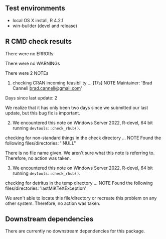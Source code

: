## Test environments
* local OS X install, R 4.2.1
* win-builder (devel and release)

## R CMD check results
There were no ERRORs

There were no WARNINGs

There were 2 NOTEs

1. checking CRAN incoming feasibility ... [17s] NOTE
  Maintainer: 'Brad Cannell <brad.cannell@gmail.com>'
  
  Days since last update: 2
  
We realize that it has only been two days since we submitted our last update, but this bug fix is important.

2. We encountered this note on Windows Server 2022, R-devel, 64 bit running `devtools::check_rhub()`.

checking for non-standard things in the check directory ... NOTE
Found the following files/directories:
    ''NULL''

There is no file name given. We aren't sure what this note is referring to. Therefore, no action was taken.

3. We encountered this note on Windows Server 2022, R-devel, 64 bit running `devtools::check_rhub()`.

checking for detritus in the temp directory ... NOTE
Found the following files/directories:
  'lastMiKTeXException'
  
We aren't able to locate this file/directory or recreate this problem on any other system. Therefore, no action was taken.

## Downstream dependencies
There are currently no downstream dependencies for this package.
